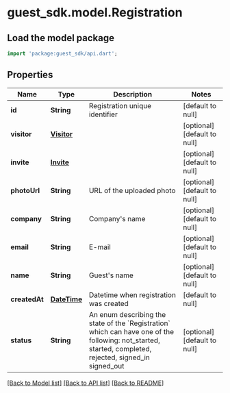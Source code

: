# guest_sdk.model.Registration

## Load the model package
```dart
import 'package:guest_sdk/api.dart';
```

## Properties
Name | Type | Description | Notes
------------ | ------------- | ------------- | -------------
**id** | **String** | Registration unique identifier | [default to null]
**visitor** | [**Visitor**](Visitor.md) |  | [optional] [default to null]
**invite** | [**Invite**](Invite.md) |  | [optional] [default to null]
**photoUrl** | **String** | URL of the uploaded photo | [optional] [default to null]
**company** | **String** | Company&#39;s name | [optional] [default to null]
**email** | **String** | E-mail | [optional] [default to null]
**name** | **String** | Guest&#39;s name | [optional] [default to null]
**createdAt** | [**DateTime**](DateTime.md) | Datetime when registration was created | [default to null]
**status** | **String** | An enum describing the state of the &#x60;Registration&#x60; which can have one of the following: not_started, started, completed, rejected, signed_in signed_out | [optional] [default to null]

[[Back to Model list]](../README.md#documentation-for-models) [[Back to API list]](../README.md#documentation-for-api-endpoints) [[Back to README]](../README.md)


